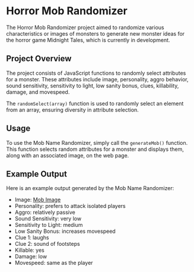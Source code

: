 # Horror Mob Randomizer

The Horror Mob Randomizer project aimed to randomize various characteristics or images of monsters to generate new monster ideas for the horror game Midnight Tales, which is currently in development.

## Project Overview

The project consists of JavaScript functions to randomly select attributes for a monster. These attributes include image, personality, aggro behavior, sound sensitivity, sensitivity to light, low sanity bonus, clues, killability, damage, and movespeed.

The `randomSelect(array)` function is used to randomly select an element from an array, ensuring diversity in attribute selection.

## Usage

To use the Mob Name Randomizer, simply call the `generateMob()` function. This function selects random attributes for a monster and displays them, along with an associated image, on the web page.

## Example Output

Here is an example output generated by the Mob Name Randomizer:

- Image: [Mob Image](assets/deer.png)
- Personality: prefers to attack isolated players
- Aggro: relatively passive
- Sound Sensitivity: very low
- Sensitivity to Light: medium
- Low Sanity Bonus: increases movespeed
- Clue 1: laughs
- Clue 2: sound of footsteps
- Killable: yes
- Damage: low
- Movespeed: same as the player

